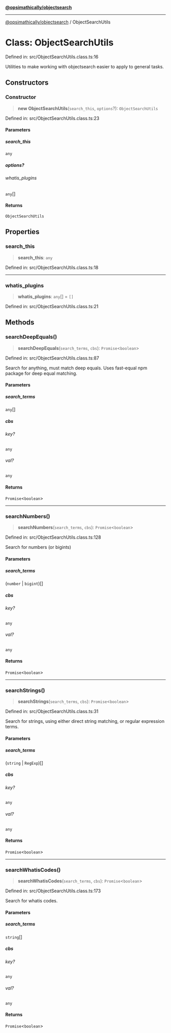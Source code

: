 [**@opsimathically/objectsearch**](../README.md)

***

[@opsimathically/objectsearch](../README.md) / ObjectSearchUtils

# Class: ObjectSearchUtils

Defined in: src/ObjectSearchUtils.class.ts:16

Utilities to make working with objectsearch easier to apply to general
tasks.

## Constructors

### Constructor

> **new ObjectSearchUtils**(`search_this`, `options`?): `ObjectSearchUtils`

Defined in: src/ObjectSearchUtils.class.ts:23

#### Parameters

##### search\_this

`any`

##### options?

###### whatis_plugins

`any`[]

#### Returns

`ObjectSearchUtils`

## Properties

### search\_this

> **search\_this**: `any`

Defined in: src/ObjectSearchUtils.class.ts:18

***

### whatis\_plugins

> **whatis\_plugins**: `any`[] = `[]`

Defined in: src/ObjectSearchUtils.class.ts:21

## Methods

### searchDeepEquals()

> **searchDeepEquals**(`search_terms`, `cbs`): `Promise`\<`boolean`\>

Defined in: src/ObjectSearchUtils.class.ts:87

Search for anything, must match deep equals.  Uses fast-equal npm package for
deep equal matching.

#### Parameters

##### search\_terms

`any`[]

##### cbs

###### key?

`any`

###### val?

`any`

#### Returns

`Promise`\<`boolean`\>

***

### searchNumbers()

> **searchNumbers**(`search_terms`, `cbs`): `Promise`\<`boolean`\>

Defined in: src/ObjectSearchUtils.class.ts:128

Search for numbers (or bigints)

#### Parameters

##### search\_terms

(`number` \| `bigint`)[]

##### cbs

###### key?

`any`

###### val?

`any`

#### Returns

`Promise`\<`boolean`\>

***

### searchStrings()

> **searchStrings**(`search_terms`, `cbs`): `Promise`\<`boolean`\>

Defined in: src/ObjectSearchUtils.class.ts:31

Search for strings, using either direct string matching, or regular expression terms.

#### Parameters

##### search\_terms

(`string` \| `RegExp`)[]

##### cbs

###### key?

`any`

###### val?

`any`

#### Returns

`Promise`\<`boolean`\>

***

### searchWhatisCodes()

> **searchWhatisCodes**(`search_terms`, `cbs`): `Promise`\<`boolean`\>

Defined in: src/ObjectSearchUtils.class.ts:173

Search for whatis codes.

#### Parameters

##### search\_terms

`string`[]

##### cbs

###### key?

`any`

###### val?

`any`

#### Returns

`Promise`\<`boolean`\>
